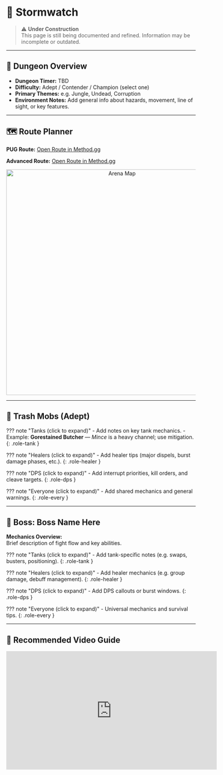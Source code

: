 # 🏰 Stormwatch
> ⚠️ **Under Construction**  
> This page is still being documented and refined. Information may be incomplete or outdated.

---

## 📍 Dungeon Overview

- **Dungeon Timer:** TBD  
- **Difficulty:** Adept / Contender / Champion (select one)  
- **Primary Themes:** e.g. Jungle, Undead, Corruption  
- **Environment Notes:** Add general info about hazards, movement, line of sight, or key features.

---

## 🗺️ Route Planner

**PUG Route:** [Open Route in Method.gg](https://www.method.gg/fellowship/route-planner/example-dungeon#HASH_HERE)

**Advanced Route:** [Open Route in Method.gg](https://www.method.gg/fellowship/route-planner/example-dungeon#HASH_HERE)

<p align="center">
  <img src="{{ base_url }}/assets/example_dungeon_map.png" alt="Arena Map" width="600">
</p>

---

## 🧹 Trash Mobs (Adept)

??? note "Tanks (click to expand)"
    - Add notes on key tank mechanics.
    - Example: **Gorestained Butcher** — *Mince* is a heavy channel; use mitigation.
{: .role-tank }

??? note "Healers (click to expand)"
    - Add healer tips (major dispels, burst damage phases, etc.).
{: .role-healer }

??? note "DPS (click to expand)"
    - Add interrupt priorities, kill orders, and cleave targets.
{: .role-dps }

??? note "Everyone (click to expand)"
    - Add shared mechanics and general warnings.
{: .role-every }

---

## 👑 Boss: Boss Name Here

**Mechanics Overview:**  
Brief description of fight flow and key abilities.

??? note "Tanks (click to expand)"
    - Add tank-specific notes (e.g. swaps, busters, positioning).
{: .role-tank }

??? note "Healers (click to expand)"
    - Add healer mechanics (e.g. group damage, debuff management).
{: .role-healer }

??? note "DPS (click to expand)"
    - Add DPS callouts or burst windows.
{: .role-dps }

??? note "Everyone (click to expand)"
    - Universal mechanics and survival tips.
{: .role-every }

---

## 🎥 Recommended Video Guide

<p align="center">
  <iframe width="560" height="315" src="https://www.youtube.com/embed/VIDEO_ID_HERE" title="YouTube video player" frameborder="0" allowfullscreen></iframe>
</p>
